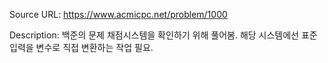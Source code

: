Source URL: https://www.acmicpc.net/problem/1000
  
Description: 백준의 문제 채점시스템을 확인하기 위해 풀어봄. 해당 시스템에선 표준입력을 변수로 직접 변환하는 작업 필요.